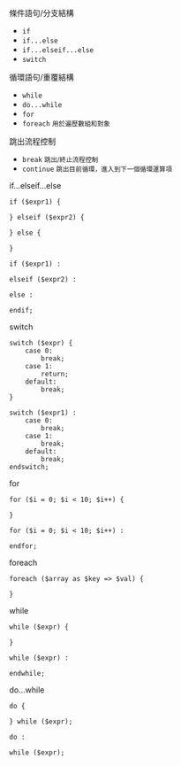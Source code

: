 條件語句/分支結構
- `if`
- `if...else`
- `if...elseif...else`
- `switch`

循環語句/重覆結構
- `while`
- `do...while`
- `for`
- `foreach` <small>用於遍歷數組和對象</small>

跳出流程控制
- `break` <small>跳出/終止流程控制</small>
- `continue` <small>跳出目前循環，進入到下一個循環運算項</small>

if...elseif...else
```
if ($expr1) {

} elseif ($expr2) {

} else {

}
```

```
if ($expr1) :

elseif ($expr2) :

else :

endif;
```

switch
```
switch ($expr) {
	case 0:
		break;
	case 1:
		return;
	default:
		break;
}
```

```
switch ($expr1) :
	case 0:
		break;
	case 1:
		break;
	default:
		break;
endswitch;
```

for
```
for ($i = 0; $i < 10; $i++) {

}
```

```
for ($i = 0; $i < 10; $i++) :

endfor;
```

foreach
```
foreach ($array as $key => $val) {

}
```

while
```
while ($expr) {

}
```

```
while ($expr) :

endwhile;
```

do...while
```
do {

} while ($expr);
```

```
do :

while ($expr);
```